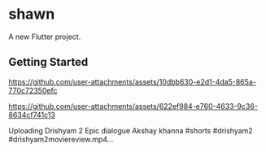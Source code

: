 # shawn

A new Flutter project.

## Getting Started


https://github.com/user-attachments/assets/10dbb630-e2d1-4da5-865a-770c72350efc

https://github.com/user-attachments/assets/622ef984-e760-4633-9c36-8634cf741c13


Uploading Drishyam 2 Epic dialogue Akshay khanna #shorts #drishyam2 #drishyam2moviereview.mp4…

